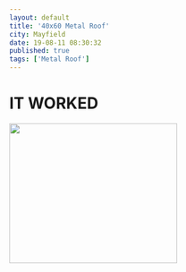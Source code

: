 ```yaml
---
layout: default
title: '40x60 Metal Roof'
city: Mayfield
date: 19-08-11 08:30:32
published: true
tags: ['Metal Roof']
---
```


<h1>IT WORKED</h1>
<div id="project_desc" style="float: center;">
  <a href="https://jlroofs.github.io"><img src="https://jlroofs.github.io/assets/projects/Mayfield-08-19/IMG_20190809_124149.jpg" width="300px" height="250px"/></a>
</div>
